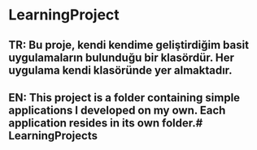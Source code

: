 # LearningProject 
## TR: Bu proje, kendi kendime geliştirdiğim basit uygulamaların bulunduğu bir klasördür. Her uygulama kendi klasöründe yer almaktadır.  
## EN: This project is a folder containing simple applications I developed on my own. Each application resides in its own folder.# LearningProjects